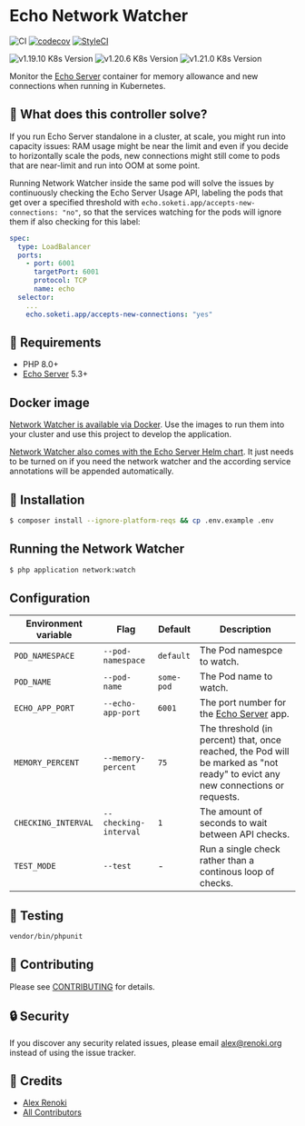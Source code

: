 Echo Network Watcher
=====================

![CI](https://github.com/soketi/network-watcher/workflows/CI/badge.svg?branch=master)
[![codecov](https://codecov.io/gh/soketi/network-watcher/branch/master/graph/badge.svg)](https://codecov.io/gh/soketi/network-watcher)
[![StyleCI](https://github.styleci.io/repos/350800968/shield?branch=master)](https://github.styleci.io/repos/350800968)

![v1.19.10 K8s Version](https://img.shields.io/badge/K8s%20v1.19.10-Ready-%23326ce5?colorA=306CE8&colorB=green)
![v1.20.6 K8s Version](https://img.shields.io/badge/K8s%20v1.20.6-Ready-%23326ce5?colorA=306CE8&colorB=green)
![v1.21.0 K8s Version](https://img.shields.io/badge/K8s%20v1.21.0-Ready-%23326ce5?colorA=306CE8&colorB=green)

Monitor the [Echo Server](https://github.com/soketi/echo-server) container for memory allowance and new connections when running in Kubernetes.

## 🤔 What does this controller solve?

If you run Echo Server standalone in a cluster, at scale, you might run into capacity issues: RAM usage might be near the limit and even if you decide to horizontally scale the pods, new connections might still come to pods that are near-limit and run into OOM at some point.

Running Network Watcher inside the same pod will solve the issues by continuously checking the Echo Server Usage API, labeling the pods that get over a specified threshold with `echo.soketi.app/accepts-new-connections: "no"`, so that the services watching for the pods will ignore them if also checking for this label:

```yaml
spec:
  type: LoadBalancer
  ports:
    - port: 6001
      targetPort: 6001
      protocol: TCP
      name: echo
  selector:
    ...
    echo.soketi.app/accepts-new-connections: "yes"
```

## 🙌 Requirements

- PHP 8.0+
- [Echo Server](https://github.com/soketi/echo-server) 5.3+

## Docker image

[Network Watcher is available via Docker](https://hub.docker.com/r/soketi/network-watcher). Use the images to run them into your cluster and use this project to develop the application.

[Network Watcher also comes with the Echo Server Helm chart](https://github.com/soketi/charts/tree/master/charts/echo-server). It just needs to be turned on if you need the network watcher and the according service annotations will be appended automatically.

## 🚀 Installation

```bash
$ composer install --ignore-platform-reqs && cp .env.example .env
```

## Running the Network Watcher

```bash
$ php application network:watch
```

## Configuration

| Environment variable | Flag | Default | Description |
| - | - | - | - |
| `POD_NAMESPACE` | `--pod-namespace` | `default` | The Pod namespce to watch. |
| `POD_NAME` | `--pod-name` | `some-pod` | The Pod name to watch. |
| `ECHO_APP_PORT` | `--echo-app-port` | `6001` | The port number for the [Echo Server](https://github.com/soketi/echo-server) app. |
| `MEMORY_PERCENT` | `--memory-percent` | `75` | The threshold (in percent) that, once reached, the Pod will be marked as "not ready" to evict any new connections or requests. |
| `CHECKING_INTERVAL` | `--checking-interval` | `1` | The amount of seconds to wait between API checks. |
| `TEST_MODE` | `--test` | - | Run a single check rather than a continous loop of checks. |


## 🐛 Testing

``` bash
vendor/bin/phpunit
```

## 🤝 Contributing

Please see [CONTRIBUTING](CONTRIBUTING.md) for details.

## 🔒  Security

If you discover any security related issues, please email alex@renoki.org instead of using the issue tracker.

## 🎉 Credits

- [Alex Renoki](https://github.com/rennokki)
- [All Contributors](../../contributors)
